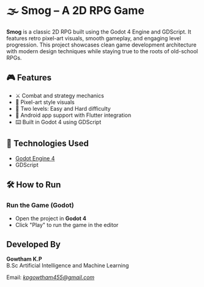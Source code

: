 # 🌫️ Smog – A 2D RPG Game

**Smog** is a classic 2D RPG built using the Godot 4 Engine and GDScript. It features retro pixel-art visuals, smooth gameplay, and engaging level progression. This project showcases clean game development architecture with modern design techniques while staying true to the roots of old-school RPGs.

## 🎮 Features

- ⚔️ Combat and strategy mechanics
- 🎨 Pixel-art style visuals
- 🧠 Two levels: Easy and Hard difficulty
- 📱 Android app support with Flutter integration
- ⌨️ Built in Godot 4 using GDScript

## 🚀 Technologies Used

- [Godot Engine 4](https://godotengine.org/)
- GDScript

## 🛠 How to Run

### Run the Game (Godot)

- Open the project in **Godot 4**
- Click "Play" to run the game in the editor
 
## Developed By

**Gowtham K.P**  
B.Sc Artificial Intelligence and Machine Learning

Email: *kpgowtham455@gmail.com*

